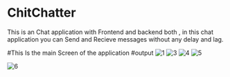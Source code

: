 # ChitChatter

This is an Chat application with Frontend and backend both , in this chat application you can Send and Recieve messages without any delay and lag.



#This Is the main Screen of the application
#output
![1](https://github.com/Madhav21062003/ChitChatter/assets/117305306/dba60f9c-a7d8-4122-8ec7-b6695c5981d2)
![3](https://github.com/Madhav21062003/ChitChatter/assets/117305306/8eff17fd-b9c8-455d-b93c-bf353ae7ef15)
![4](https://github.com/Madhav21062003/ChitChatter/assets/117305306/f8908c26-49b4-44a5-8478-b30f7c73456d)
![5](https://github.com/Madhav21062003/ChitChatter/assets/117305306/025adabb-dabd-4b1d-97dd-30b9b43a8be8)

![6](https://github.com/Madhav21062003/ChitChatter/assets/117305306/935a71fd-a307-43d2-bed2-6990ecdb02e4)

